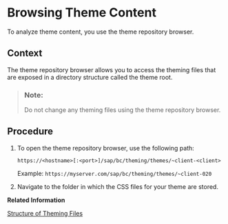 <!-- loiob80edf9d9914409ca1afb323e5823613 -->

# Browsing Theme Content

To analyze theme content, you use the theme repository browser.



## Context

The theme repository browser allows you to access the theming files that are exposed in a directory structure called the theme root.

> ### Note:  
> Do not change any theming files using the theme repository browser.



## Procedure

1.  To open the theme repository browser, use the following path:

    `https://<hostname>[:<port>]/sap/bc/theming/themes/~client-<client>`

    Example: `https://myserver.com/sap/bc/theming/themes/~client-020`

2.  Navigate to the folder in which the CSS files for your theme are stored.


**Related Information**  


[Structure of Theming Files](../About-Themes/structure-of-theming-files-71bcf85.md "The files defining custom themes and SAP standard themes are stored in the theme repository.")

